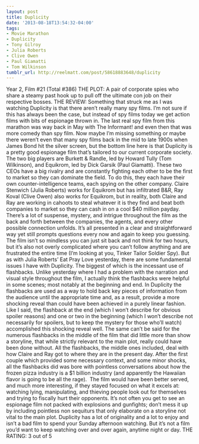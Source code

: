 ```yaml
---
layout: post
title: Duplicity
date: '2013-08-18T13:54:32-04:00'
tags:
- Movie Marathon
- Duplicity
- Tony Gilroy
- Julia Roberts
- Clive Owen
- Paul Giamatti
- Tom Wilkinson
tumblr_url: http://reelmatt.com/post/58618883648/duplicity
---
```



Year 2, Film #21 (Total #386)
THE PLOT: A pair of corporate spies who share a steamy past hook up to pull off the ultimate con job on their respective bosses.
THE REVIEW: Something that struck me as I was watching Duplicity is that there aren’t really many spy films. I’m not sure if this has always been the case, but instead of spy films today we get action films with bits of espionage thrown in. The last real spy film from this marathon was way back in May with The Informant! and even then that was more comedy than spy film. Now maybe I’m missing something or maybe there weren’t even that many spy films back in the mid to late 1900s when James Bond hit the silver screen, but the bottom line here is that Duplicity is a pretty good espionage film that’s tailored to our current corporate society.
The two big players are Burkett & Randle, led by Howard Tully (Tom Wilkinson), and Equikrom, led by Dick Garsik (Paul Giamatti). These two CEOs have a big rivalry and are constantly fighting each other to be the first to market so they can dominate the field. To do this, they each have their own counter-intelligence teams, each spying on the other company. Claire Stenwich (Julia Roberts) works for Equikrom but has infiltrated B&R, Ray Koval (Clive Owen) also works for Equikrom, but in reality, both Claire and Ray are working in cahoots to steal whatever it is they find and beat both companies to market so they can cash in on a cool $40 million payday. There’s a lot of suspense, mystery, and intrigue throughout the film as the back and forth between the companies, the agents, and every other possible connection unfolds. It’s all presented in a clear and straightforward way yet still prompts questions every now and again to keep you guessing. The film isn’t so mindless you can just sit back and not think for two hours, but it’s also not overly complicated where you can’t follow anything and are frustrated the entire time (I’m looking at you, Tinker Tailor Soldier Spy).
But as with Julia Roberts’ Eat Pray Love yesterday, there are some fundamental issues I have with Duplicity. The biggest of which is the incessant use of flashbacks. Unlike yesterday where I had a problem with the narration and visual style throughout the film, I actually think the flashbacks were helpful in some scenes; most notably at the beginning and end. In Duplicity the flashbacks are used as a way to hold back key pieces of information from the audience until the appropriate time and, as a result, provide a more shocking reveal than could have been achieved in a purely linear fashion. Like I said, the flashback at the end (which I won’t describe for obvious spoiler reasons) and one or two in the beginning (which I won’t describe not necessarily for spoilers, but to keep the mystery for those who’ll watch) accomplished this shocking reveal well. The same can’t be said for the numerous flashbacks in the middle of the film that did little more than show a storyline, that while strictly relevant to the main plot, really could have been done without. All the flashbacks, the middle ones included, deal with how Claire and Ray got to where they are in the present day. After the first couple which provided some necessary context, and some minor shocks, all the flashbacks did was bore with pointless conversations about how the frozen pizza industry is a $1 billion industry (and apparently the Hawaiian flavor is going to be all the rage). 
The film would have been better served, and much more interesting, if they stayed focused on what it excels at: watching lying, manipulating, and thieving people look out for themselves and trying to fiscally hurt their opponents. It’s not often you get to see an espionage film not packed with explosions and gunfights; don’t mess it up by including pointless non sequiturs that only elaborate on a storyline not vital to the main plot. Duplicity has a lot of originality and a lot to enjoy and isn’t a bad film to spend your Sunday afternoon watching. But it’s not a film you’d want to keep watching over and over again, anytime night or day.
THE RATING: 3 out of 5 
